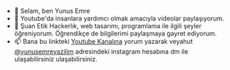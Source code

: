 - 👋 Selam, ben Yunus Emre
- 👀 Youtube'da insanlara yardımcı olmak amacıyla videolar paylaşıyorum.
- 🌱 Şuan Etik Hackerlık, web tasarımı, programlama ile ilgili şeyler öğreniyorum. Öğrendikçe de bilgilerimi paylaşmaya gayret ediyorum.
- 📫 Bana bu linkteki <a href="https://www.youtube.com/channel/UCI1dA_puohLknm-Nn-BFhFw">Youtube Kanalına</a> yorum yazarak veyahut <a href="https://www.instagram.com/yunusemreyazilim/">@yunusemreyazilim</a> adresindeki instagram hesabına dm ile ulaşabilirsiniz ulaşabilirsiniz.

<!---
Joelex78/Joelex78 is a ✨ special ✨ repository because its `README.md` (this file) appears on your GitHub profile.
You can click the Preview link to take a look at your changes.
--->
